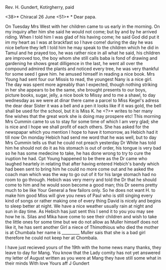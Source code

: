 Rev. H. Gundert, Kotirgherry, paid

<38>* Chiracal 26 June <51>*
 <Thursday>*
Dear papa.

On Tuesday Mrs West with her children came to us early in the morning. On my inquiry after him she said he would not come; but by and by he arrived riding. When I told him I was glad of his having come; he said God did put it im my heart as I was at brackfast so I have come! during the day he was nice before they left I told him he may speak to the children which he did in Tamul and he prayed too, he was rather nice in all what he said, his children are improved too, the boy whom she still calls baba is fond of drawing and gardening he shows great dilligence in the last, he went all over the compound admired the plants and noticed every tree, he was very thankful for some seed I gave him. he amused himself in reading a nice book. Mrs Young had sent four our Missis to read, the youngest Nany is a nice girl. The day was spent more agreably than I expected, though nothing striking in her she appears to be the same, she brought presents to our boys, picture books, sugar, jelly, a nice book to Missy and to me a shawl, to day wednesday as we were at dinar there came a parcel to Miss Kegel's adress the dear dear Sister it was a bell and a pen it looks like if it was gold, the bell shall be used for the school, but it is Miss K. he <?>* writes to her many fine wishes that the great work she is doing may prospere etc! This morning Mrs Cummin came to us to stay for some time of which I am very glad; she is nice and I hope we shall profit of <by> each others. She has asked for the newspapar which you mention I hope to have it tomorrow, as Hebich had it till now On monday Hebich had send me word that he was well, but to day Mrs Cummin tells us that he could not preach yesterday Dr White has told him he should not do it as his stomach is out of order, his tongue is very bad so he has some medecine to take, he has done wrong to try to cure the iruption he had. Cpt Young happened to be there as the Dr came who laughed heartely in relating that after having entered Hebich's bandy which had been sent to bring him he could no more come out and he asked the coach man which was the way to go out of it for his large stomach had no room to go through. Hebich was very merry and told the Dr that he should come to him and he would soon become a good man; this Dr seems pretty much to be like Your General a few failors only. So he does not want H. to make him good Miss will give you news of Paul who is still singing every kind of songs or rather making one of every thing David is nicely and begins to sleep better at night. We have a nice weather usually rain at night and sun in day time. As Hebich has just sent this I send it to you you may see how he is. Silas and Mika have come to see their children and wish to take the little ones for some time but we do not allow as Muller himself does not like it, he has sent another Girl a niece of Thimothious who died the mother is at Chumbala her name is _________ Muller sais that she is a bad girl therefore he could not keep her at Chombala.

I have just recieved yours of the 19th with the home news many thanks, they leave to day for Mang. You know that the Lady comity has not yet answered my letter of August written as you were at Mang they have still some what in their minds With love
 Yours aff J Gundert

